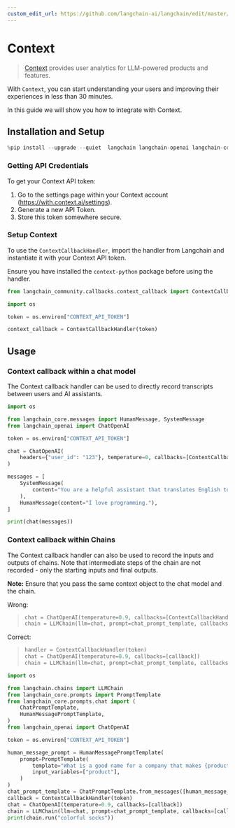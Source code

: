 ```yaml
---
custom_edit_url: https://github.com/langchain-ai/langchain/edit/master/docs/docs/integrations/callbacks/context.ipynb
---
```

# Context

>[Context](https://context.ai/) provides user analytics for LLM-powered products and features.

With `Context`, you can start understanding your users and improving their experiences in less than 30 minutes.


In this guide we will show you how to integrate with Context.

## Installation and Setup


```python
%pip install --upgrade --quiet  langchain langchain-openai langchain-community context-python
```

### Getting API Credentials

To get your Context API token:

1. Go to the settings page within your Context account (https://with.context.ai/settings).
2. Generate a new API Token.
3. Store this token somewhere secure.

### Setup Context

To use the `ContextCallbackHandler`, import the handler from Langchain and instantiate it with your Context API token.

Ensure you have installed the `context-python` package before using the handler.


```python
from langchain_community.callbacks.context_callback import ContextCallbackHandler
```


```python
import os

token = os.environ["CONTEXT_API_TOKEN"]

context_callback = ContextCallbackHandler(token)
```

## Usage
### Context callback within a chat model

The Context callback handler can be used to directly record transcripts between users and AI assistants.


```python
import os

from langchain_core.messages import HumanMessage, SystemMessage
from langchain_openai import ChatOpenAI

token = os.environ["CONTEXT_API_TOKEN"]

chat = ChatOpenAI(
    headers={"user_id": "123"}, temperature=0, callbacks=[ContextCallbackHandler(token)]
)

messages = [
    SystemMessage(
        content="You are a helpful assistant that translates English to French."
    ),
    HumanMessage(content="I love programming."),
]

print(chat(messages))
```

### Context callback within Chains

The Context callback handler can also be used to record the inputs and outputs of chains. Note that intermediate steps of the chain are not recorded - only the starting inputs and final outputs.

__Note:__ Ensure that you pass the same context object to the chat model and the chain.

Wrong:
> ```python
> chat = ChatOpenAI(temperature=0.9, callbacks=[ContextCallbackHandler(token)])
> chain = LLMChain(llm=chat, prompt=chat_prompt_template, callbacks=[ContextCallbackHandler(token)])
> ```

Correct:
>```python
>handler = ContextCallbackHandler(token)
>chat = ChatOpenAI(temperature=0.9, callbacks=[callback])
>chain = LLMChain(llm=chat, prompt=chat_prompt_template, callbacks=[callback])
>```



```python
import os

from langchain.chains import LLMChain
from langchain_core.prompts import PromptTemplate
from langchain_core.prompts.chat import (
    ChatPromptTemplate,
    HumanMessagePromptTemplate,
)
from langchain_openai import ChatOpenAI

token = os.environ["CONTEXT_API_TOKEN"]

human_message_prompt = HumanMessagePromptTemplate(
    prompt=PromptTemplate(
        template="What is a good name for a company that makes {product}?",
        input_variables=["product"],
    )
)
chat_prompt_template = ChatPromptTemplate.from_messages([human_message_prompt])
callback = ContextCallbackHandler(token)
chat = ChatOpenAI(temperature=0.9, callbacks=[callback])
chain = LLMChain(llm=chat, prompt=chat_prompt_template, callbacks=[callback])
print(chain.run("colorful socks"))
```
